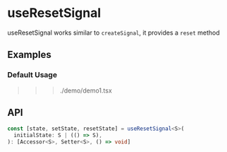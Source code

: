 
# useResetSignal

useResetSignal works similar to `createSignal`, it provides a `reset` method

## Examples

### Default Usage

>>> ./demo/demo1.tsx

## API

```typescript
const [state, setState, resetState] = useResetSignal<S>(
  initialState: S | (() => S),
): [Accessor<S>, Setter<S>, () => void]
```
